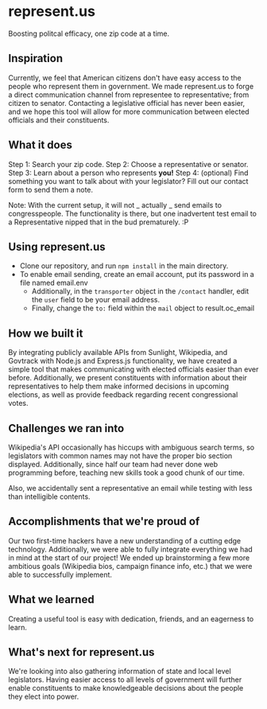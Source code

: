 # represent.us
Boosting politcal efficacy, one zip code at a time.

## Inspiration

Currently, we feel that American citizens don't have easy access to the people who represent them in government. We made represent.us to forge a direct communication channel from representee to representative; from citizen to senator. Contacting a legislative official has never been easier, and we hope this tool will allow for more communication between elected officials and their constituents.

## What it does

Step 1: Search your zip code.
Step 2: Choose a representative or senator.
Step 3: Learn about a person who represents **you!**
Step 4: (optional) Find something you want to talk about with your legislator? Fill out our contact form to send them a note.

Note: With the current setup, it will not _ actually _ send emails to congresspeople.
The functionality is there, but one inadvertent test email to a Representative nipped that in the bud prematurely. :P

## Using represent.us
- Clone our repository, and run `npm install` in the main directory.
- To enable email sending, create an email account, put its password in a file named email.env
	- Additionally, in the `transporter` object in the `/contact` handler, edit the `user` field to be your email address.
	- Finally, change the `to:` field within the `mail` object to result.oc_email
	
## How we built it

By integrating publicly available APIs from Sunlight, Wikipedia, and Govtrack with Node.js and Express.js functionality, we have created a simple tool that makes communicating with elected officials easier than ever before. Additionally, we present constituents with information about their representatives to help them make informed decisions in upcoming elections, as well as provide feedback regarding recent congressional votes.

## Challenges we ran into

Wikipedia's API occasionally has hiccups with ambiguous search terms, so legislators with common names may not have the proper bio section displayed. Additionally, since half our team had never done web programming before, teaching new skills took a good chunk of our time.

Also, we accidentally sent a representative an email while testing with less than intelligible contents.

## Accomplishments that we're proud of

Our two first-time hackers have a new understanding of a cutting edge technology. Additionally, we were able to fully integrate everything we had in mind at the start of our project! We ended up brainstorming a few more ambitious goals (Wikipedia bios, campaign finance info, etc.) that we were able to successfully implement.

## What we learned

Creating a useful tool is easy with dedication, friends, and an eagerness to learn.

## What's next for represent.us

We're looking into also gathering information of state and local level legislators. Having easier access to all levels of government will further enable constituents to make knowledgeable decisions about the people they elect into power.